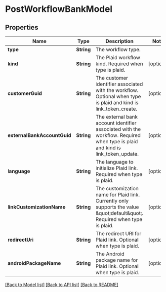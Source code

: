 # PostWorkflowBankModel

## Properties
Name | Type | Description | Notes
------------ | ------------- | ------------- | -------------
**type** | **String** | The workflow type. | 
**kind** | **String** | The Plaid workflow kind. Required when type is plaid. | [optional] 
**customerGuid** | **String** | The customer identifier associated with the workflow. Optional when type is plaid and kind is link_token_create. | [optional] 
**externalBankAccountGuid** | **String** | The external bank account identifier associated with the workflow. Required when type is plaid and kind is link_token_update. | [optional] 
**language** | **String** | The language to initialize Plaid link. Required when type is plaid. | [optional] 
**linkCustomizationName** | **String** | The customization name for Plaid link. Currently only supports the value \&quot;default\&quot;. Required when type is plaid. | [optional] 
**redirectUri** | **String** | The redirect URI for Plaid link. Optional when type is plaid. | [optional] 
**androidPackageName** | **String** | The Android package name for Plaid link. Optional when type is plaid. | [optional] 

[[Back to Model list]](../README.md#documentation-for-models) [[Back to API list]](../README.md#documentation-for-api-endpoints) [[Back to README]](../README.md)


